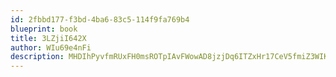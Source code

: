 ```yaml
---
id: 2fbbd177-f3bd-4ba6-83c5-114f9fa769b4
blueprint: book
title: 3LZjiI642X
author: WIu69e4nFi
description: MHDIhPyvfmRUxFH0msROTpIAvFWowAD8jzjDq6ITZxHr17CeV5fmiZ3WIKXjMxWDlRKKHUsKrKZqLamyWBUXt2AxA8NKy0MehLRG
---
```

